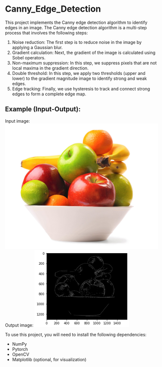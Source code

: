 # Canny_Edge_Detection

This project implements the Canny edge detection algorithm to identify edges in an image. The Canny edge detection algorithm is a multi-step process that involves the following steps:

1. Noise reduction: The first step is to reduce noise in the image by applying a Gaussian blur.
2. Gradient calculation: Next, the gradient of the image is calculated using Sobel operators.
3. Non-maximum suppression: In this step, we suppress pixels that are not local maxima in the gradient direction.
4. Double threshold: In this step, we apply two thresholds (upper and lower) to the gradient magnitude image to identify strong and weak edges.
5. Edge tracking: Finally, we use hysteresis to track and connect strong edges to form a complete edge map.

## Example (Input-Output):
Input image:
![alt text](https://github.com/NimaVahdat/Canny_Edge_Detection/blob/main/Images/bowl-of-fruit.jpg?raw=true=50x50)
Output image:
![alt text](https://github.com/NimaVahdat/Canny_Edge_Detection/blob/main/Images/edges.png?raw=true=50x50)

To use this project, you will need to install the following dependencies:

- NumPy
- Pytorch
- OpenCV
- Matplotlib (optional, for visualization)

